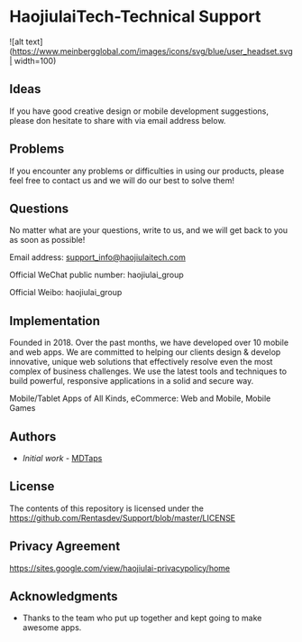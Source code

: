 # HaojiulaiTech-Technical Support

![alt text](https://www.meinbergglobal.com/images/icons/svg/blue/user_headset.svg| width=100)


## Ideas
If you have good creative design or mobile development suggestions, please don hesitate to share with via email address below.


## Problems
If you encounter any problems or difficulties in using our products, please feel free to contact us and we will do our best to solve them!


## Questions
No matter what are your questions, write to us, and we will get back to you as soon as possible!


Email address: support_info@haojiulaitech.com

Official WeChat public number: haojiulai_group

Official Weibo: haojiulai_group


## Implementation
Founded in 2018. Over the past months, we have developed over 10 mobile and web apps. We are committed to helping our clients design & develop innovative, unique web solutions that effectively resolve even the most complex of business challenges. We use the latest tools and techniques to build powerful, responsive applications in a solid and secure way.

Mobile/Tablet Apps of All Kinds, eCommerce: Web and Mobile, Mobile Games


## Authors
 - *Initial work* - [MDTaps](https://github.com/Rentasdev)

## License

The contents of this repository is licensed under the https://github.com/Rentasdev/Support/blob/master/LICENSE

## Privacy Agreement
https://sites.google.com/view/haojiulai-privacypolicy/home

## Acknowledgments

* Thanks to the team who put up together and kept going to make awesome apps. 





